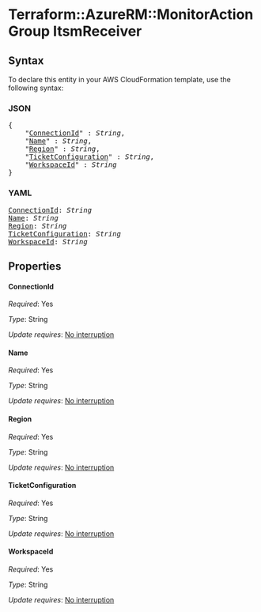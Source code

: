 # Terraform::AzureRM::MonitorActionGroup ItsmReceiver

## Syntax

To declare this entity in your AWS CloudFormation template, use the following syntax:

### JSON

<pre>
{
    "<a href="#connectionid" title="ConnectionId">ConnectionId</a>" : <i>String</i>,
    "<a href="#name" title="Name">Name</a>" : <i>String</i>,
    "<a href="#region" title="Region">Region</a>" : <i>String</i>,
    "<a href="#ticketconfiguration" title="TicketConfiguration">TicketConfiguration</a>" : <i>String</i>,
    "<a href="#workspaceid" title="WorkspaceId">WorkspaceId</a>" : <i>String</i>
}
</pre>

### YAML

<pre>
<a href="#connectionid" title="ConnectionId">ConnectionId</a>: <i>String</i>
<a href="#name" title="Name">Name</a>: <i>String</i>
<a href="#region" title="Region">Region</a>: <i>String</i>
<a href="#ticketconfiguration" title="TicketConfiguration">TicketConfiguration</a>: <i>String</i>
<a href="#workspaceid" title="WorkspaceId">WorkspaceId</a>: <i>String</i>
</pre>

## Properties

#### ConnectionId

_Required_: Yes

_Type_: String

_Update requires_: [No interruption](https://docs.aws.amazon.com/AWSCloudFormation/latest/UserGuide/using-cfn-updating-stacks-update-behaviors.html#update-no-interrupt)

#### Name

_Required_: Yes

_Type_: String

_Update requires_: [No interruption](https://docs.aws.amazon.com/AWSCloudFormation/latest/UserGuide/using-cfn-updating-stacks-update-behaviors.html#update-no-interrupt)

#### Region

_Required_: Yes

_Type_: String

_Update requires_: [No interruption](https://docs.aws.amazon.com/AWSCloudFormation/latest/UserGuide/using-cfn-updating-stacks-update-behaviors.html#update-no-interrupt)

#### TicketConfiguration

_Required_: Yes

_Type_: String

_Update requires_: [No interruption](https://docs.aws.amazon.com/AWSCloudFormation/latest/UserGuide/using-cfn-updating-stacks-update-behaviors.html#update-no-interrupt)

#### WorkspaceId

_Required_: Yes

_Type_: String

_Update requires_: [No interruption](https://docs.aws.amazon.com/AWSCloudFormation/latest/UserGuide/using-cfn-updating-stacks-update-behaviors.html#update-no-interrupt)

